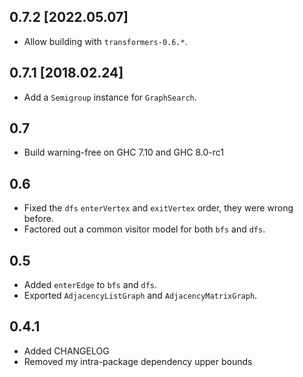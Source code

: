 0.7.2 [2022.05.07]
------------------
* Allow building with `transformers-0.6.*`.

0.7.1 [2018.02.24]
------------------
* Add a `Semigroup` instance for `GraphSearch`.

0.7
---
* Build warning-free on GHC 7.10 and GHC 8.0-rc1

0.6
---
* Fixed the `dfs` `enterVertex` and `exitVertex` order, they were wrong before.
* Factored out a common visitor model for both `bfs` and `dfs`.

0.5
---
* Added `enterEdge` to `bfs` and `dfs`.
* Exported `AdjacencyListGraph` and `AdjacencyMatrixGraph`.

0.4.1
-----
* Added CHANGELOG
* Removed my intra-package dependency upper bounds

